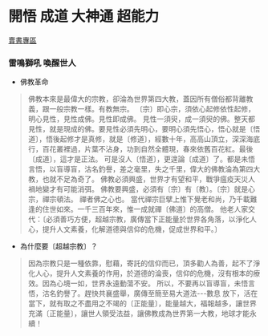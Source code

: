 # 開悟 成道 大神通 超能力

[賣書專區](賣書專區.md)

### 雷鳴獅吼 喚醒世人

* 佛教革命
> 佛教本來是最偉大的宗教，卻淪為世界第四大教，蓋因所有僧俗都背離教義，跟一般宗教一樣。有教無宗。
  〔宗〕即心宗，須依心起修依性起修，明心見性，見性成佛。見性即成佛。
  見性一須臾，成一須臾的佛。整天都見性，就是現成的佛。要見性必須先明心，要明心須先悟心，悟心就是〔悟道〕，悟後起修才是真修，就是〔修道〕，經數十年，高高山頂立，深深海底行，百花叢裡過，片葉不沾身，功到自然全體現，春來依舊百花紅。最後〔成道〕，這才是正法。
  可是沒人〔悟道〕，更遑論〔成道〕了。都是未悟言悟，以盲導盲，沽名釣譽，差之毫里，失之千里，偉大的佛教淪為第四大教，也就不足為奇了。
  佛教必須興盛，世界才有望和平，戰爭瘟疫天災人禍地變才有可能消弭。
  佛教要興盛，必須有〔宗〕有〔教〕。〔宗〕就是心宗，禪宗頓法。
  禪者佛之心也。
  當代禪宗巨擘上惟下覺老和尚，乃千載難逢的住世如來。一千三百年來，惟一成就禪〔佛道〕的高僧。 他老人家交代：〔必須善巧方便，超越宗教，廣傳當下正能量於世界各角落，以淨化人心，提升人文素養，化解道德與信仰的危機，促成世界和平。〕

* 為什麼要〔超越宗教〕？
> 因為宗教只是一種依靠，慰藉，寄託的信仰而已，頂多勸人為善，起不了淨化人心，提升人文素養的作用，於道德的淪喪，信仰的危機，沒有根本的療效。因為心境一如，世界永遠動蕩不安。
  所以，不要再以盲導盲，未悟言悟，沽名釣譽了。趕快共襄盛舉，廣傳至簡至易大道法---數息 放下，活在當下，就有取之不盡用之不竭的〔正能量〕，能量越大，福報越多，讓世界充滿〔正能量〕，讓世人領受法益，讓佛教成為世界第一大教，地球才能永續！

